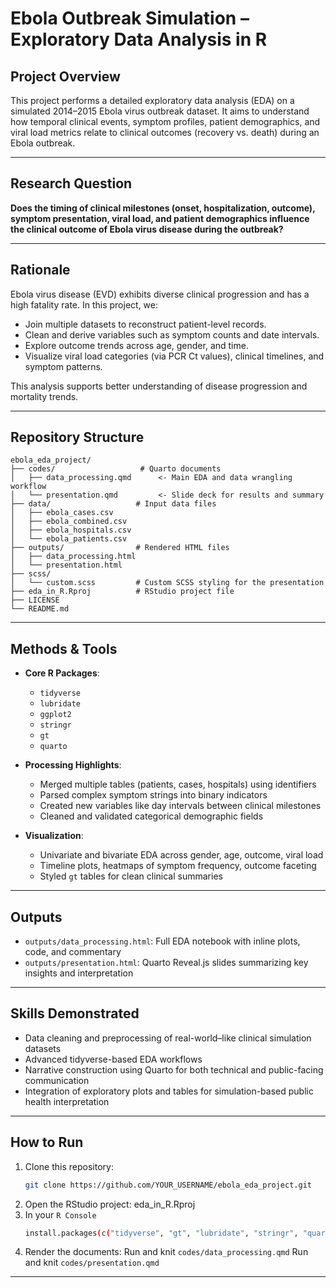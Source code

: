 # Ebola Outbreak Simulation – Exploratory Data Analysis in R

## Project Overview

This project performs a detailed exploratory data analysis (EDA) on a simulated 2014–2015 Ebola virus outbreak dataset. It aims to understand how temporal clinical events, symptom profiles, patient demographics, and viral load metrics relate to clinical outcomes (recovery vs. death) during an Ebola outbreak.

---

## Research Question

**Does the timing of clinical milestones (onset, hospitalization, outcome), symptom presentation, viral load, and patient demographics influence the clinical outcome of Ebola virus disease during the outbreak?**

---

## Rationale

Ebola virus disease (EVD) exhibits diverse clinical progression and has a high fatality rate. In this project, we:

- Join multiple datasets to reconstruct patient-level records.
- Clean and derive variables such as symptom counts and date intervals.
- Explore outcome trends across age, gender, and time.
- Visualize viral load categories (via PCR Ct values), clinical timelines, and symptom patterns.

This analysis supports better understanding of disease progression and mortality trends.

---

## Repository Structure

```
ebola_eda_project/
├── codes/                   # Quarto documents
│   ├── data_processing.qmd      <- Main EDA and data wrangling workflow
│   └── presentation.qmd         <- Slide deck for results and summary
├── data/                   # Input data files
│   ├── ebola_cases.csv
│   ├── ebola_combined.csv
│   ├── ebola_hospitals.csv
│   └── ebola_patients.csv
├── outputs/                # Rendered HTML files
│   ├── data_processing.html
│   └── presentation.html
├── scss/
│   └── custom.scss         # Custom SCSS styling for the presentation
├── eda_in_R.Rproj          # RStudio project file
├── LICENSE
└── README.md
```


---

## Methods & Tools

- **Core R Packages**:
  - `tidyverse`
  - `lubridate`
  - `ggplot2`
  - `stringr`
  - `gt`
  - `quarto`

- **Processing Highlights**:
  - Merged multiple tables (patients, cases, hospitals) using identifiers
  - Parsed complex symptom strings into binary indicators
  - Created new variables like day intervals between clinical milestones
  - Cleaned and validated categorical demographic fields

- **Visualization**:
  - Univariate and bivariate EDA across gender, age, outcome, viral load
  - Timeline plots, heatmaps of symptom frequency, outcome faceting
  - Styled `gt` tables for clean clinical summaries

---

## Outputs

- `outputs/data_processing.html`: Full EDA notebook with inline plots, code, and commentary
- `outputs/presentation.html`: Quarto Reveal.js slides summarizing key insights and interpretation

---

## Skills Demonstrated

- Data cleaning and preprocessing of real-world–like clinical simulation datasets
- Advanced tidyverse-based EDA workflows
- Narrative construction using Quarto for both technical and public-facing communication
- Integration of exploratory plots and tables for simulation-based public health interpretation

---

## How to Run

1. Clone this repository:
   ```bash
   git clone https://github.com/YOUR_USERNAME/ebola_eda_project.git
   ```
2. Open the RStudio project: eda_in_R.Rproj
3. In your `R Console`
   ```bash
   install.packages(c("tidyverse", "gt", "lubridate", "stringr", "quarto"))
   ```
4. Render the documents:
   Run and knit `codes/data_processing.qmd`
   Run and knit `codes/presentation.qmd`

---
